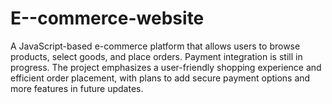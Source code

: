 # E--commerce-website
A JavaScript-based e-commerce platform that allows users to browse products, select goods, and place orders. Payment integration is still in progress. The project emphasizes a user-friendly shopping experience and efficient order placement, with plans to add secure payment options and more features in future updates.
